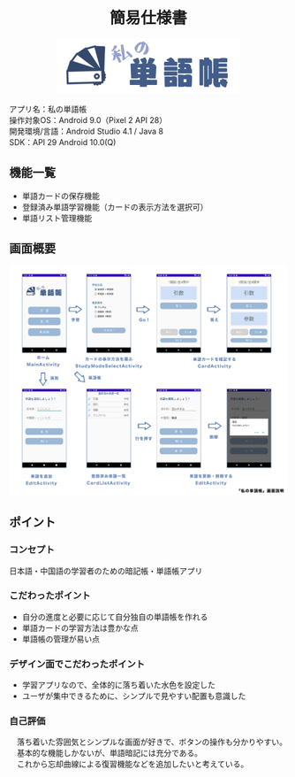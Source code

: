 # <div align=center>簡易仕様書</div>
<div align=center><img height="100" src="https://github.com/liudi12/MyWordBook/blob/master/app/src/main/res/drawable/title.png"/></div>  
  
アプリ名：私の単語帳  
操作対象OS：Android 9.0（Pixel 2 API 28）  
開発環境/言語：Android Studio 4.1 / Java 8  
SDK：API 29 Android 10.0(Q)	

## 機能一覧
- 単語カードの保存機能  
- 登録済み単語学習機能（カードの表示方法を選択可）  
- 単語リスト管理機能  

## 画面概要
![introduction](https://github.com/liudi12/MyWordBook/blob/master/introduction.jpg)

## ポイント
### コンセプト
日本語・中国語の学習者のための暗記帳・単語帳アプリ

### こだわったポイント
- 自分の進度と必要に応じて自分独自の単語帳を作れる  
- 単語カードの学習方法は豊かな点  
- 単語帳の管理が易い点  

### デザイン面でこだわったポイント
- 学習アプリなので、全体的に落ち着いた水色を設定した  
- ユーザが集中できるために、シンプルで見やすい配置も意識した

### 自己評価
　落ち着いた雰囲気とシンプルな画面が好きで、ボタンの操作も分かりやすい。  
　基本的な機能しかないが、単語暗記には充分である。  
　これから忘却曲線による復習機能などを追加したいと考えている。
